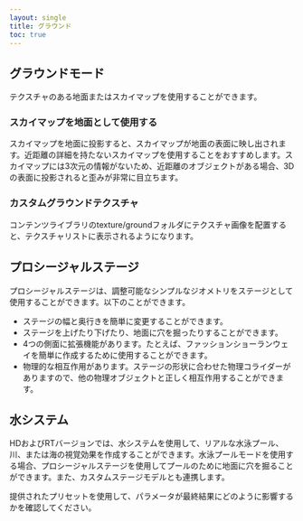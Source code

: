 ```yaml
---
layout: single
title: グラウンド
toc: true
---
```


## グラウンドモード
テクスチャのある地面またはスカイマップを使用することができます。

### スカイマップを地面として使用する
スカイマップを地面に投影すると、スカイマップが地面の表面に映し出されます。近距離の詳細を持たないスカイマップを使用することをおすすめします。スカイマップには3次元の情報がないため、近距離のオブジェクトがある場合、3Dの表面に投影されると歪みが非常に目立ちます。

### カスタムグラウンドテクスチャ
コンテンツライブラリのtexture/groundフォルダにテクスチャ画像を配置すると、テクスチャリストに表示されるようになります。

## プロシージャルステージ
プロシージャルステージは、調整可能なシンプルなジオメトリをステージとして使用することができます。以下のことができます。
* ステージの幅と奥行きを簡単に変更することができます。
* ステージを上げたり下げたり、地面に穴を掘ったりすることができます。
* 4つの側面に拡張機能があります。たとえば、ファッションショーランウェイを簡単に作成するために使用することができます。
* 物理的な相互作用があります。ステージの形状に合わせた物理コライダーがありますので、他の物理オブジェクトと正しく相互作用することができます。

## 水システム
HDおよびRTバージョンでは、水システムを使用して、リアルな水泳プール、川、または海の視覚効果を作成することができます。水泳プールモードを使用する場合、プロシージャルステージを使用してプールのために地面に穴を掘ることができます。また、カスタムステージモデルとも連携します。

提供されたプリセットを使用して、パラメータが最終結果にどのように影響するかを確認してください。